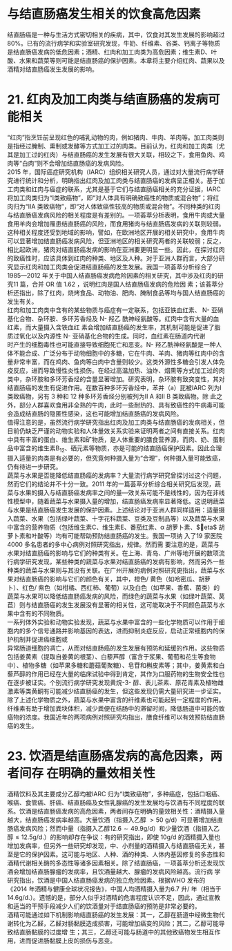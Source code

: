 # 与结直肠癌发生相关的饮食高危因素  
结直肠癌是一种与生活方式密切相关的疾病，其中，饮食对其发生发展的影响超过$80\%$。已有的流行病学和实验室研究发现，牛奶、纤维素、谷类、钙离子等物质是结直肠癌发病的低危因素；酒精、红肉和加工肉类为高危因素；维生素D、叶酸、水果和蔬菜等则可能是结直肠癌的保护因素。本章将主要介绍红肉、蔬果以及酒精对结直肠癌发生发展的影响。  
# 21. 红肉及加工肉类与结直肠癌的发病可能相关  
“红肉”指烹饪前呈现红色的哺乳动物的肉，例如猪肉、牛肉、羊肉等。加工肉类则是指经过腌制、熏制或发酵等方式加工过的肉类。目前认为，红肉和加工肉类（尤其是加工过的红肉）与结直肠癌的发生发展有很大关联，相较之下，食用鱼肉、鸡肉等“白肉”则不会增加结直肠癌的发病风险。  
2015 年，国际癌症研究机构（IARC）组织相关研究人员，通过对大量流行病学研究进行统计和分析，明确指出红肉及加工肉类与结直肠癌的发病呈正相关。基于加工肉类和红肉与癌症的联系，尤其是基于它们与结直肠癌相关的充分证据，IARC 将加工肉类归为“Ⅰ类致癌物”，即“对人体具有明确致癌性的物质或混合物”；将红肉归为“ⅡA 类致癌物”，即“对人体致癌性较高的物质或混合物”。不同种类的红肉与结直肠癌发病风险的相关程度是有差别的。一项荟萃分析表明，食用牛肉或大量食用羊肉会增加罹患结直肠癌的风险，而食用猪肉与结直肠癌发病的关联则较弱。这种相关程度还受到地域的影响，譬如，在欧洲地区开展的相关研究中，食用牛肉可以显著增加结直肠癌发病风险，但亚洲地区的相关研究两者的关联较弱；反之，相比起欧洲，猪肉对结直肠癌发病的影响在亚洲要更明显一些。因此，在探讨红肉的致癌性时，应该具体到红肉的种类、地区及人种。对于亚洲人群而言，大部分研究显示红肉和加工肉类会促进结直肠癌的发生发展。我国一项荟萃分析综合了1985—2012 年关于中国人结直肠癌发病危险因素的相关研究，其中涉及红肉的研究11  篇，合并 OR  值 1.62 ，说明红肉是国人结直肠癌发病的危险因 素；该荟萃分析还指出，除了红肉，烧烤食品、动物油、肥肉、腌制食品等均与国人结直肠癌的发生有关。  
红肉和加工肉类中含有的某些物质与癌症有一定联系，包括亚铁血红素、 N-  亚硝基化合物、杂环胺、多环芳香烃及 N-  羟乙 酰神经氨酸等。红肉中含有大量的血红素，而大量摄入含铁血红 素会增加结直肠癌的发生率，其机制可能是促进了脂质过氧化以及内源性 N-  亚硝基化合物的生成。同时，血红素在肠道内代谢  
时产生的细胞毒性也可能直接导致细胞死亡和恶变。N- 羟乙酰神经氨酸是一种人体不能合成、广泛分布于动物细胞中的多糖，它在牛肉、羊肉、猪肉等红肉中的含量非常丰富，而在鸡肉、鱼肉等白肉中含量则较少。这类外源性多糖会引发人体免疫反应，进而导致慢性炎性损伤。在经过高温加热、油炸、烟熏等方式加工过的肉类中，杂环胺和多环芳香烃的含量显著增加。研究表明，杂环胺有致突变性，其对结直肠癌的发生有促进作用。在数百种多环芳香烃中，苯并（a）芘被IARC 列为Ⅰ类致癌物，另有 3  种和 12  种多环芳香烃分别被列为Ⅱ A  和Ⅱ B  类致癌物。除 此之外，部分人群喜欢食用非全熟的牛肉，此时一些耐热的、具有致癌性的牛病毒可能会造成结直肠的隐匿性感染，这也可能增加结直肠癌的发病风险。  
值得注意的是，虽然流行病学研究指出红肉及加工肉类与结直肠癌的发病相关，但目前仍缺乏严谨的动物实验和人体量效关系实验来证明两者之间有直接关系。红肉中具有丰富的蛋白、维生素和矿物质，是人体重要的膳食营养源，而肉、奶、蛋制品中富含的维生素$\mathrm{B}_{12}$、硒元素等物质，亦是可能的结直肠癌保护因素。因此合理摄入适量的肉类是有必要的，但究竟何种摄入量为“合理”，何种摄入量可能致癌，仍有待进一步研究。  
蔬菜与水果是否能降低结直肠癌的发病率？大量流行病学研究曾探讨过这个问题，然而它们的结论并不十分一致。2011 年的一篇荟萃分析综合相关研究后发现，蔬菜与水果的摄入与结直肠癌发病率之间的量—效关系可能不是线性的，因为在非线性模型中，随着蔬菜与水果摄入量的增加，结直肠癌发病率显著降低。这说明蔬菜与水果是结直肠癌发生发展的保护因素。上述结论对于亚洲人群同样适用：适量摄入蔬菜、水果（包括绿叶蔬菜、十字花科蔬菜、豆类及豆制品等）以及蔬菜与水果中富含的营养物质（包括维生素C、维生素E、番茄红素、$\upalpha$ 胡萝卜素、$eta$ 胡萝卜素和叶酸等）均有可能帮助预防结直肠癌的发生。我国一项纳 入了19 家医院4000 多名患者的多中心病例对照研究指出，规律。然而需 要注意的是，蔬菜与水果对结直肠癌的影响与它们的种类有关。在上海、青岛、广州等地开展的数项流行病学研究发现，某些种类的蔬菜与水果对结直肠癌的发病有影响，然而另外一些种类的蔬菜与水果则与其没有关联。在广州开展的病例对照研究更指出，蔬菜与水果对结直肠癌的影响与它们的颜色有关，其中，橙色/ 黄色（如哈密瓜、胡萝卜）、红色/ 紫色（如柑橘、西红柿、葡萄）以及白色（如苹果、香蕉、菌类）的蔬菜与水果可以降低结直肠癌发病的风险，而绿色的蔬菜与水果（如绿叶蔬菜、莴苣）则与结直肠癌的发生发展没有显著的相关性，这可能取决于不同颜色蔬菜与水果中含有的不同物质。  
一系列体外实验和动物实验发现，蔬菜与水果中富含的一些化学物质可以作用于细胞内的多个信号通路并影响基因的表达，进而抑制炎症反应，启动正常细胞内的保护机制并促进癌细胞或  
异常肠道细胞的凋亡，从而对结直肠癌的发生发展有预防和延缓的作用。这些物质包括姜黄素（提取自姜黄的根茎）、白藜芦醇（富含于浆果、葡萄和花生等食物中）、植物多糖（如苹果多糖和蘑菇葡聚糖）、皂苷和槲皮素等；其中，姜黄素和白藜芦醇的作用已经在大量的临床试验中得到肯定，其作为口服药物的生物安全性也在逐步被证实。个别流行病学研究发现黄烷-3- 醇、表儿茶素、原花青素及植物雌激素等类黄酮有可能减少结直肠癌的发生，但这些发现仍需大量研究进一步证实。除了上述化学物质之外，蔬菜与水果中富含的纤维素也可能起到一定程度的作用。纤维素有助于增加粪块体积，减少粪便在结肠中的滞留时间，降低肠道中可能的致癌物的浓度。我国近年的两项病例对照研究均指出，膳食纤维可以有效预防结直肠癌的发生。  
# 23.  饮酒是结直肠癌发病的高危因素，两者间存 在明确的量效相关性  
酒精饮料及其主要成分乙醇均被IARC 归为“Ⅰ类致癌物”，多种癌症，包括口咽癌、喉癌、食管癌、肝癌、结直肠癌及女性乳腺癌的发生发展均与饮酒有不同程度的联系。饮酒是结直肠癌发病的高危因素，两者间存在明确的量效相关性：酒精摄入量越大，结直肠癌发病率越高。大量饮酒（指摄入乙醇 $>50~\mathrm{g/d}$）可显著增加结直肠癌发病风险；然而中量（指摄入乙醇$12.6\sim49.9\mathrm{g/d}$）和少量饮酒（指摄入乙醇$\leqslant12.5\mathrm{g/d}.$）的影响却存在争议：有的研究指出，即使 $10\mathrm{g/d}$ 的酒精摄入量也增加发病率，但另外一些研究却发现，中、小剂量的酒精摄入与结直肠癌无关，甚至是它的保护因素。这可能与地区、人种、酒的种类、人体内基因修复的多态性和酒精代谢相关酶的多态性等诸多因素相关。除了结直肠癌，一项荟萃分析还发现饮酒会增加结直肠腺瘤的发病率，且饮酒量越大、腺瘤的发病风险越高。流行病 学研究指出，饮酒是中国人结直肠癌发病的独立危险因素。根据WHO 发布的《2014 年酒精与健康全球状况报告》，中国人均酒精摄入量为6.7 升/ 年（相当于$14.6\mathrm{g/d}.$）。遗憾的是，部分人似乎对酒精的危害程度认识不足，因此，通过宣教和适当的干预手段减少人们的饮酒量对于结直肠癌的预防是非常必要的。  
酒精可能通过如下机制影响结直肠癌的发生发展：其一，乙醇在肠道中经微生物代谢转化为乙醛，乙醛对肠黏膜造成损害，可能增加癌变的风险；其二，乙醇可能导致结直肠黏膜的过度增 生；其三，乙醇还可能与肠道中的其他致癌物发生相互作用，进而促进肠黏膜上皮的损伤与恶变。  
